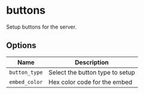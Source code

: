 # buttons

Setup buttons for the server.

## Options

| Name          | Description                     |
| ------------- | ------------------------------- |
| `button_type` | Select the button type to setup |
| `embed_color` | Hex color code for the embed    |
